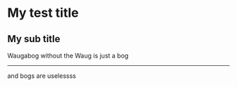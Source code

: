 # My test title

## My sub title

Waugabog without the Waug is just a bog

---

and bogs are uselessss
